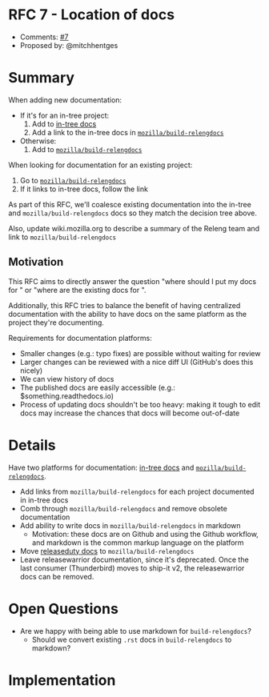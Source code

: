 # RFC 7 - Location of docs
* Comments: [#7](https://api.github.com/repos/mozilla-releng/releng-rfcs/issues/7)
* Proposed by: @mitchhentges

# Summary

When adding new documentation:
* If it's for an in-tree project:
    1. Add to [in-tree docs](https://firefox-source-docs.mozilla.org/taskcluster/taskcluster/release-promotion.html)
    2. Add a link to the in-tree docs in [`mozilla/build-relengdocs`](https://github.com/mozilla/build-relengdocs) 
* Otherwise:
    1. Add to [`mozilla/build-relengdocs`](https://github.com/mozilla/build-relengdocs)
    
When looking for documentation for an existing project:
1. Go to [`mozilla/build-relengdocs`](https://github.com/mozilla/build-relengdocs)
2. If it links to in-tree docs, follow the link

As part of this RFC, we'll coalesce existing documentation into the in-tree and `mozilla/build-relengdocs` docs so
they match the decision tree above.

Also, update wiki.mozilla.org to describe a summary of the Releng team and link to `mozilla/build-relengdocs`

## Motivation

This RFC aims to directly answer the question "where should I put my docs for <x>" or "where are the existing docs 
for <y>".

Additionally, this RFC tries to balance the benefit of having centralized documentation with the ability to have docs
on the same platform as the project they're documenting.

Requirements for documentation platforms:
* Smaller changes (e.g.: typo fixes) are possible without waiting for review
* Larger changes can be reviewed with a nice diff UI (GitHub's does this nicely)
* We can view history of docs
* The published docs are easily accessible (e.g.: $something.readthedocs.io)
* Process of updating docs shouldn't be too heavy: making it tough to edit docs may increase the chances that docs will become out-of-date

# Details

Have two platforms for documentation: [in-tree docs](https://firefox-source-docs.mozilla.org/taskcluster/taskcluster/release-promotion.html)
and [`mozilla/build-relengdocs`](https://github.com/mozilla/build-relengdocs).

* Add links from `mozilla/build-relengdocs` for each project documented in in-tree docs
* Comb through `mozilla/build-relengdocs` and remove obsolete documentation
* Add ability to write docs in `mozilla/build-relengdocs` in markdown
    * Motivation: these docs are on Github and using the Github workflow, and markdown is the common markup language on the platform
* Move [releaseduty docs](https://github.com/mozilla-releng/releasewarrior-2.0/tree/master/docs) to `mozilla/build-relengdocs`
* Leave releasewarrior documentation, since it's deprecated. Once the last consumer (Thunderbird) moves to ship-it v2,
the releasewarrior docs can be removed.

# Open Questions

* Are we happy with being able to use markdown for `build-relengdocs`?
    * Should we convert existing `.rst` docs in `build-relengdocs` to markdown?

# Implementation



